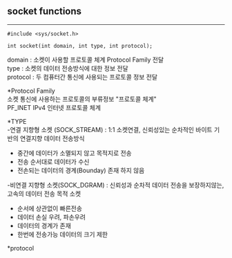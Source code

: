 ## socket functions

---

```
#include <sys/socket.h>

int socket(int domain, int type, int protocol);
```
domain : 소켓이 사용할 프로토콜 체계 Protocol Family 전달  
type : 소켓의 데이터 전송방식에 대한 정보 전달  
protocol : 두 컴퓨터간 통신에 사용되는 프로토콜 정보 전달  

*Protocol Family  
소켓 통신에 사용하는 프로토콜의 부류정보 "프로토콜 체계"  
PF_INET IPv4 인터넷 프로토콜 체계  

*TYPE  
-연결 지향형 소켓 (SOCK_STREAM) : 1:1 소켓연결, 신뢰성있는 순차적인 바이트 기반의 연결지향 데이터 전송방식
+ 중간에 데이터가 소멸되지 않고 목적지로 전송
+ 전송 순서대로 데이터가 수신
+ 전손되는 데이터의 경계(Bounday) 존재 하지 않음  

-비연결 지향형 소켓(SOCK_DGRAM) : 신뢰성과 순차적 데이터 전송을 보장하지않는, 고속의 데이터 전송 목적 소켓
+ 순서에 상관없이 빠른전송
+ 데이터 손실 우려, 파손우려
+ 데이터의 경계가 존재
+ 한번에 전송가능 데이터의 크기 제한

*protocol
